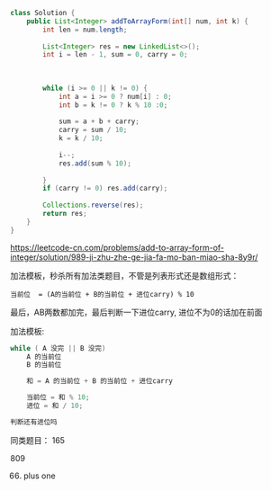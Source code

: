 ```java
class Solution {
    public List<Integer> addToArrayForm(int[] num, int k) {
        int len = num.length;
      
        List<Integer> res = new LinkedList<>();
        int i = len - 1, sum = 0, carry = 0;
      
      
      
        while (i >= 0 || k != 0) {
            int a = i >= 0 ? num[i] : 0;
            int b = k != 0 ? k % 10 :0;
          
            sum = a + b + carry;
            carry = sum / 10;
            k = k / 10;
          
            i--;
            res.add(sum % 10);
          
        }
        if (carry != 0) res.add(carry);
      
        Collections.reverse(res);
        return res;
    }
}
```

https://leetcode-cn.com/problems/add-to-array-form-of-integer/solution/989-ji-zhu-zhe-ge-jia-fa-mo-ban-miao-sha-8y9r/

加法模板，秒杀所有加法类题目，不管是列表形式还是数组形式：

```
当前位  = (A的当前位 + B的当前位 + 进位carry) % 10
```

最后，AB两数都加完，最后判断一下进位carry, 进位不为0的话加在前面


加法模板:

```java
while ( A 没完 || B 没完)
    A 的当前位
    B 的当前位

    和 = A 的当前位 + B 的当前位 + 进位carry

    当前位 = 和 % 10;
    进位 = 和 / 10;

判断还有进位吗
```

同类题目： 165

809

66. plus one
